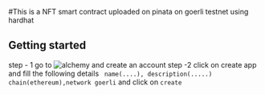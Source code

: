 #This is a NFT smart contract uploaded on pinata on goerli testnet using hardhat 

## Getting started

step - 1 go to ![alchemy](https://dashboard.alchemy.com)  and create an account
step -2   click on create app and  fill the following details 
                ``` name(....), description(.....) chain(ethereum),network goerli``` and click on `create`
                


